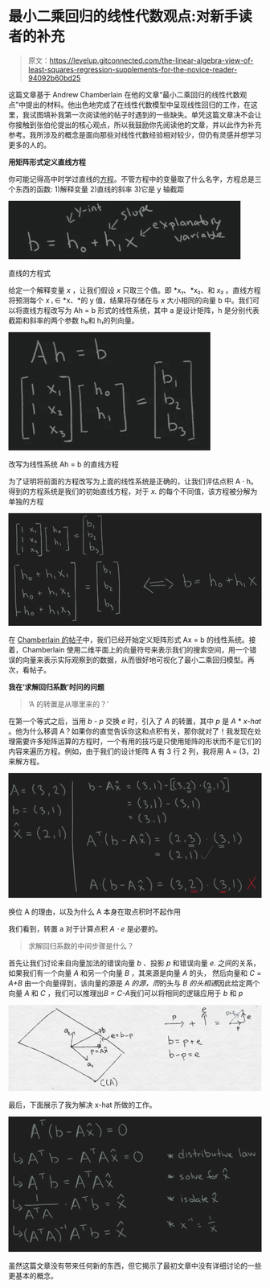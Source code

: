 # 最小二乘回归的线性代数观点:对新手读者的补充

> 原文：<https://levelup.gitconnected.com/the-linear-algebra-view-of-least-squares-regression-supplements-for-the-novice-reader-94092b60bd25>

这篇文章基于 Andrew Chamberlain 在他的文章“最小二乘回归的线性代数观点”中提出的材料。他出色地完成了在线性代数模型中呈现线性回归的工作，在这里，我试图填补我第一次阅读他的帖子时遇到的一些缺失。单凭这篇文章决不会让你接触到张伯伦提出的核心观点，所以我鼓励你先阅读他的文章，并以此作为补充参考。我所涉及的概念是面向那些对线性代数经验相对较少，但仍有灵感并想学习更多的人的。

**用矩阵形式定义直线方程**

你可能记得高中时学过直线的[方程](https://www.mathsisfun.com/equation_of_line.html)。不管方程中的变量取了什么名字，方程总是三个东西的函数:
1)解释变量
2)直线的斜率
3)它是 y 轴截距

![](img/ac01d38647eadd2373119f6aa2660272.png)

直线的方程式

给定一个解释变量 *x* ，让我们假设 *x* 只取三个值。即 *x₁、*x₂、和 *x₃* 。直线方程将预测每个 *x* ᵢ ∈ *x、*的 y 值，结果将存储在与 *x* 大小相同的向量 b 中。我们可以将直线方程改写为 Ah = b 形式的线性系统，其中 a 是设计矩阵，h 是分别代表截距和斜率的两个参数 h₀和 h₁的列向量。

![](img/39a42bf39687af1408fd2ab72edb460e.png)

改写为线性系统 Ah = b 的直线方程

为了证明将前面的方程改写为上面的线性系统是正确的，让我们评估点积 A ⋅ h。得到的方程系统是我们的初始直线方程，对于 *x.* 的每个不同值，该方程被分解为单独的方程

![](img/41f6c464b5d3590b8c341549afb707cb.png)

在 [Chamberlain 的帖子](https://medium.com/@andrew.chamberlain/the-linear-algebra-view-of-least-squares-regression-f67044b7f39b)中，我们已经开始定义矩阵形式 Ax = b 的线性系统。接着，Chamberlain 使用二维平面上的向量符号来表示我们的搜索空间，用一个错误的向量来表示实际观察到的数据，从而很好地可视化了最小二乘回归模型。再次，看帖子。

**我在‘求解回归系数’时问的问题**

> ‘A 的转置是从哪里来的？’

在第一个等式之后，当用 *b* - *p* 交换 *e* 时，引入了 *A* 的转置，其中 *p* 是 *A* * *x-hat* 。他为什么移调 A？如果你的直觉告诉你这和点积有关，那你就对了！我发现在处理需要许多矩阵运算的方程时，一个有用的技巧是只使用矩阵的形状而不是它们的内容来遍历方程。例如，由于我们的设计矩阵 A 有 3 行 2 列，我将用 A = (3，2)来解方程。

![](img/639825e98c5864f81263e96c47a04f40.png)

换位 A 的理由，以及为什么 A 本身在取点积时不起作用

我们看到，转置 a 对于计算点积 *A ⋅ e* 是必要的。

> 求解回归系数的中间步骤是什么？

首先让我们讨论来自向量加法的错误向量 *b* 、投影 *p* 和错误向量 *e.* 之间的关系，如果我们有一个向量 *A* 和另一个向量 *B* ，其来源是向量 *A* 的头， 然后向量和 *C* = *A+B* 由一个向量得到，该向量的源是 *A 的源，而*的头与 *B 的头相遇*因此给定两个向量 *A* 和 *C* ，我们可以推理出*B = C-A*我们可以将相同的逻辑应用于 *b* 和 *p*

![](img/228ba113f1180bed22ab1d4e1abe6d9e.png)

最后，下面展示了我为解决 x-hat 所做的工作。

![](img/eef51cca9a530a336266b0e1349013f1.png)

虽然这篇文章没有带来任何新的东西，但它揭示了最初文章中没有详细讨论的一些更基本的概念。